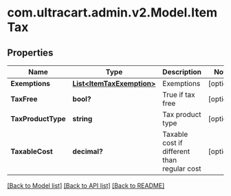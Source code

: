 # com.ultracart.admin.v2.Model.ItemTax
## Properties

Name | Type | Description | Notes
------------ | ------------- | ------------- | -------------
**Exemptions** | [**List&lt;ItemTaxExemption&gt;**](ItemTaxExemption.md) | Exemptions | [optional] 
**TaxFree** | **bool?** | True if tax free | [optional] 
**TaxProductType** | **string** | Tax product type | [optional] 
**TaxableCost** | **decimal?** | Taxable cost if different than regular cost | [optional] 


[[Back to Model list]](../README.md#documentation-for-models) [[Back to API list]](../README.md#documentation-for-api-endpoints) [[Back to README]](../README.md)

